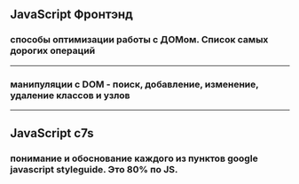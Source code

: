 
## JavaScript Фронтэнд

### способы оптимизации работы с ДОМом. Список самых дорогих операций

---

### манипуляции с DOM - поиск, добавление, изменение, удаление классов и узлов

---


## JavaScript c7s

### понимание и обоснование каждого из пунктов google javascript styleguide. Это 80% по JS.
